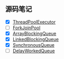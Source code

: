 ## 源码笔记

- [X] [ThreadPoolExecutor](https://github.com/Bannirui/blogs/blob/master/java/java15%E6%BA%90%E7%A0%81-ThreadPoolExecutor.md)
- [ ] [ForkJoinPool]()
- [X] [ArrayBlockingQueue](https://github.com/Bannirui/blogs/blob/master/java/java15%E6%BA%90%E7%A0%81-ArrayBlockingQueue.md)
- [X] [LinkedBlockingQueue](https://github.com/Bannirui/blogs/blob/master/java/java15%E6%BA%90%E7%A0%81-LinkedBlockingQueue.md)
- [X] [SynchronousQueue](https://github.com/Bannirui/blogs/blob/master/java/java15%E6%BA%90%E7%A0%81-SynchronousQueue.md)
- [ ] [DelayWorkedQueue]()